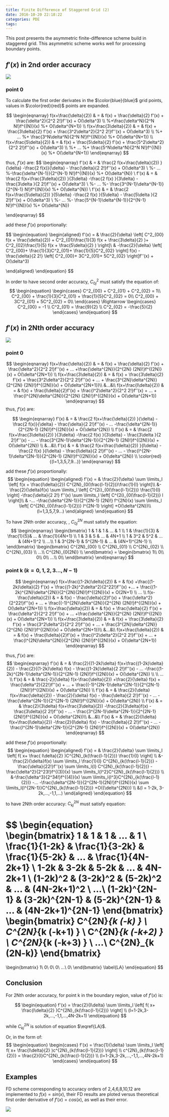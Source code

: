 ```yaml
---
title: Finite Difference of Staggered Grid (2)
date: 2016-10-20 22:18:22
categories: PDE
tags:
---
```


This post presents the asymmetric finite-difference scheme build in staggered grid. This asymmetric scheme works well for processing boundary points.

<!-- more -->
<!-- toc -->
## $f'(x)$ in 2nd order accuracy
![](/finite-difference-staggerGrid2/2order.jpg)
### point 0
To calculate the first order derivates in the $\color{blue}{blue}$ grid points, values in $\color{red}{red}$ points are expanded.

$$
\begin{eqnarray}
    f(x+\frac{\delta}{2}) & = & f(x) + \frac{\delta}{2} f'(x)
                    + \frac{\delta^2}{2^2 2!}f''(x)
                    + O(\delta^3) \\
                    %+\frac{\delta^N}{2^N N!}f^{(N)}(x)
                    %+ O(\delta^{N+1}) \\
    f(x+\frac{3\delta}{2}) & = & f(x) + \frac{3\delta}{2} f'(x)
                    + \frac{3^2\delta^2}{2^2 2!}f''(x)
                    + O(\delta^3) \\
                    %+ ...
                    %+ \frac{3^N\delta^N}{2^N N!}f^{(N)}(x)
                    %+ O(\delta^{N+1}) \\
    f(x+\frac{5\delta}{2}) & = & f(x) + \frac{5\delta}{2} f'(x)
                    + \frac{5^2\delta^2}{2^2 2!}f''(x)
                    + O(\delta^3) \\
                    %+ ...
                    %+ \frac{5^N\delta^N}{2^N N!}f^{(N)}(x)
                    %+ O(\delta^{N+1})
\end{eqnarray}
$$

thus, $f'(x)$ are:
$$
\begin{eqnarray}
    f'(x) & = &  \frac{2 f(x+\frac{\delta}{2}) }{\delta}
                -\frac{2 f(x)}{\delta}
                    - \frac{\delta}{2 2!}f''(x)
                    + O(\delta^3) \\
                    %- ...
                    %-\frac{\delta^{N-1}}{2^{N-1} N!}f^{(N)}(x)
                    %+ O(\delta^{N}) \\
    f'(x) & = &  \frac{2 f(x+\frac{3\delta}{2}) }{3\delta}
                -\frac{2 f(x)  }{3\delta}
                    - \frac{3\delta }{2 2!}f''(x)
                    + O(\delta^3) \\
                    %- ...
                    %- \frac{3^{N-1}\delta^{N-1}}{2^{N-1} N!}f^{(N)}(x)
                    %+ O(\delta^{N}) \\
    f'(x) & = &  \frac{2 f(x+\frac{5\delta}{2}) }{5\delta}
                -\frac{2 f(x)  }{5\delta}
                    - \frac{5\delta }{2 2!}f''(x)
                    + O(\delta^3) \\
                    %- ...
                    %- \frac{5^{N-1}\delta^{N-1}}{2^{N-1} N!}f^{(N)}(x)
                    %+ O(\delta^{N})

\end{eqnarray}
$$

add these $f'(x)$ proportionally:

$$
\begin{equation}
\begin{aligned}
f'(x) = & \frac{2}{\delta}
            \left[
                C^2_{00}            f(x + \frac{\delta}{2}) +
                C^2_{01}\frac{1}{3} f(x + \frac{3\delta}{2} )+
                C^2_{02}\frac{1}{5} f(x + \frac{5\delta}{2} )
            \right]\\
        & -\frac{2}{\delta}
            \left[
                           C^2_{00}+
                \frac{1}{3}C^2_{01}+
                \frac{1}{5}C^2_{02}
            \right] f(x)
          - \frac{\delta}{2 2!}
            \left[
                C^2_{00}+
                3C^2_{01}+
                5C^2_{02}
            \right]f''(x) + O(\delta^3)

\end{aligned}
\end{equation}
$$

In order to have second order accuracy, $C^2_{0j}$ must satisfy the equation of:
$$
\begin{equation}
    \begin{cases}
        C^2_{00} +  C^2_{01} + C^2_{02} = 1\\
        C^2_{00} + \frac{1}{3}C^2_{01} + \frac{1}{5}C^2_{02}  = 0\\
        C^2_{00} + 3C^2_{01} + 5C^2_{02}  = 0\\
    \end{cases}
    \Rightarrow
    \begin{cases}
        C^2_{00} =  -1           \\
        C^2_{01} =   \frac{9}{2} \\
        C^2_{02} =  -\frac{5}{2}
    \end{cases}
\end{equation}
$$

## $f'(x)$ in 2Nth order accuracy
![](/finite-difference-staggerGrid2/2Norder.jpg)
### point 0

$$
\begin{eqnarray}
    f(x+\frac{\delta}{2}) & = & f(x) + \frac{\delta}{2} f'(x)
                    + \frac{\delta^2}{2^2 2!}f''(x)
                    + ...
                    +\frac{\delta^{2N}}{2^{2N} (2N)!}f^{(2N)}(x)
                    + O(\delta^{2N+1}) \\
    f(x+\frac{3\delta}{2}) & = & f(x) + \frac{3\delta}{2} f'(x)
                    + \frac{3^2\delta^2}{2^2 2!}f''(x)
                    + ...
                    + \frac{3^{2N}\delta^{2N}}{2^{2N} {2N}!}f^{(2N)}(x)
                    + O(\delta^{2N+1})\\
        &...&\\
    f(x+\frac{l\delta}{2}) & = & f(x) + \frac{l\delta}{2}f'(x)
                    + \frac{l^2\delta^2}{2^2 2!}f''(x)
                    + ...
                    + \frac{l^{2N}\delta^{2N}}{2^{2N} (2N)!}f^{(2N)}(x)
                    + O(\delta^{2N+1})
\end{eqnarray}
$$
thus, $f'(x)$ are:



$$
\begin{eqnarray}
    f'(x) & = &  \frac{2 f(x+\frac{\delta}{2}) }{\delta}
                -\frac{2 f(x)}{\delta}
                - \frac{\delta}{2 2!}f''(x)
                - ...
                -\frac{\delta^{2N-1}}{2^{2N-1} (2N)!}f^{(2N)}(x)
                + O(\delta^{2N}) \\
    f'(x) & = &  \frac{2 f(x+\frac{3\delta}{2}) }{3\delta}
                -\frac{2 f(x)  }{3\delta}
                    - \frac{3\delta }{2 2!}f''(x)
                    - ...
                    - \frac{3^{2N-1}\delta^{2N-1}}{2^{2N-1} (2N)!}f^{(2N)}(x)
                    + O(\delta^{2N}) \\
    &...&\\
    f'(x) & = & \frac{2 f(x+\frac{l\delta}{2}) }{l\delta}
               -\frac{2 f(x) }{l\delta}
                    - \frac{l\delta}{2 2!}f''(x)
                    - ...
                    - \frac{l^{2N-1}\delta^{2N-1}}{2^{2N-1} (2N)!}f^{(2N)}(x)
                    + O(\delta^{2N}) \\
    \color{red}{(l=1,3,5,7,9...)}
\end{eqnarray}
$$

add these $f'(x)$ proportionally:
$$
\begin{equation}
\begin{aligned}
f'(x) = & \frac{2}{\delta}
            \sum \limits_l
            \left[
                 f(x + \frac{l\delta}{2}) C^{2N}_{0(\frac{l-1}{2})}\frac{1}{l}
            \right]\\
        &-\frac{2}{\delta}f(x)
            \sum \limits_l
            \left[
                 C^{2i}_{0(\frac{l-1}{2})} \frac{1}{l}
            \right]
         -\frac{\delta}{2 2!} f''(x)
            \sum \limits_l
            \left[
                C^{2i}_{0(\frac{l-1}{2})} l
            \right]\\
        & -...
        -\frac{\delta^{2N-1}}{2^{2N-1} (2N)!} f^{2N}(x)
            \sum \limits_l
            \left[
                C^{2N}_{0(\frac{l-1}{2})} l^{2N-1}
            \right]
        +O(\delta^{2N})\\
        (l=1,3,5,7,9...)
\end{aligned}
\end{equation}
$$

To have 2Nth order accuracy, , $C^{2N}_{0j}$ must satisfy the equation:
$$
\begin{eqnarray}
    \begin{bmatrix}
        1 & 1            & 1          & ... & 1           \\
        1 & \frac{1}{3}  & \frac{1}{5}& ... & \frac{1}{4N+1} \\
        1 & 3            & 5          & ... &  4N+1          \\
        1 & 3^2          & 5^2        & ... &  (4N+1)^2        \\
        ...\\
        1 & 3^{2N-1}      & 5^{2N-1}    & ... &  (4N+1)^{2N-1}    \\
    \end{bmatrix}
    \begin{bmatrix}
    C^{2N}_{00}      \\
    C^{2N}_{01}      \\
    C^{2N}_{02}      \\
    C^{2N}_{03}      \\
    ...\\
    C^{2N}_{0(2N)} \\
    \end{bmatrix}
    =
    \begin{bmatrix}
    1\\
    0\\
    0\\
    0\\
    ...\\
    0\\
    \end{bmatrix}
\end{eqnarray}
$$

### point k $(k=0,1,2,3...,N-1)$
$$
\begin{eqnarray}
    f(x+\frac{(1-2k)\delta}{2}) & = & f(x)
            +\frac{(1-2k)\delta}{2} f'(x)
            + \frac{(1-2k)^2\delta^2}{2^22!}f''(x)
            +...
            + \frac{(1-2k)^{2N}\delta^{2N}}{2^{2N}(2N)!}f^{(2N)}(x)
            + O(2N+1)
    \\
    ...
    \\
    f(x-\frac{\delta}{2}) & = & f(x) - \frac{\delta}{2}f'(x)
            + \frac{\delta^2}{2^22!}f''(x)
            + ...
            + \frac{(-1)^{2N}\delta^{2N}}{2^{2N} (2N)!}f^{(2N)}(x)
            + O(\delta^{2N+1})
                                    \\
    f(x+\frac{\delta}{2}) & = & f(x) + \frac{\delta}{2} f'(x)
            + \frac{\delta^2}{2^2 2!}f''(x)
            + ...
            +\frac{\delta^{2N}}{2^{2N} (2N)!}f^{(2N)}(x)
            + O(\delta^{2N+1}) \\
    f(x+\frac{3\delta}{2}) & = & f(x) + \frac{3\delta}{2} f'(x)
            + \frac{3^2\delta^2}{2^2 2!}f''(x)
            + ...
            + \frac{3^{2N}\delta^{2N}}{2^{2N} (2N)!}f^{(2N)}(x)
            + O(\delta^{2N+1})\\
        &...&\\
    f(x+\frac{l\delta}{2}) & = & f(x) + \frac{l\delta}{2}f'(x)
            + \frac{l^2\delta^2}{2^2 2!}f''(x)
            + ...
            + \frac{l^{2N}\delta^{2N}}{2^{2N} (2N)!}f^{(2N)}(x)
            + O(\delta^{2N+1})
\end{eqnarray}
$$

thus, $f'(x)$ are:
$$
\begin{eqnarray}
    f'(x) & = & \frac{2}{(1-2k)\delta} f(x+\frac{(1-2k)\delta}{2})
            - \frac{2}{(1-2k)\delta} f(x)
            - \frac{(1-2k)\delta}{2 2!}f''(x)
            - ...
            -\frac{(1-2k)^{2N-1}\delta^{2N-1}}{2^{2N-1} (2N)!}f^{(2N)}(x)
                    + O(\delta^{2N}) \\
    \\
    ...
    \\
    f'(x) & = & \frac{-2}{\delta} f(x-\frac{\delta}{2})
                 +\frac{2}{\delta} f(x)
                 + \frac{\delta^2}{22!}f''(x)
                 + ...
                 + \frac{(-1)^{2N-1}\delta^{2N-1}}{2^{2N-1} (2N)!}f^{(2N)}(x)
                                    + O(\delta^{2N})
                                    \\
    f'(x) & = & \frac{2}{\delta} f(x+\frac{\delta}{2})
                    - \frac{2}{\delta} f(x)
                    - \frac{\delta}{2 2!}f''(x)
                    - ...
                    -\frac{\delta^{2N-1}}{2^{2N-1} (2N)!}f^{(2N)}(x)
                    + O(\delta^{2N}) \\
    f'(x) & = & \frac{2}{3\delta} f(x+\frac{3\delta}{2})
                    -\frac{2}{3\delta}f(x)
                    - \frac{3\delta}{2 2!}f''(x)
                    - ...
                    - \frac{3^{2N-1}\delta^{2N-1}}{2^{2N-1} (2N)!}f^{(2N)}(x)
                    + O(\delta^{2N})\\
        &...&\\
    f'(x) & = & \frac{2}{l\delta} f(x+\frac{l\delta}{2})
                    -\frac{2}{l\delta} f(x)
                    - \frac{l\delta}{2 2!}f''(x)
                    - ...
                    - \frac{l^{2N-1}\delta^{2N-1}}{2^{2N-1} (2N)!}f^{(2N)}(x)
                    + O(\delta^{2N})
\end{eqnarray}
$$

add these $f'(x)$ proportionally:
$$
\begin{equation}
\begin{aligned}
    f'(x) =  &
\frac{2}{\delta} \sum \limits_l
    \left[
        f( x+ \frac{ l\delta}{2} )C^{2N}_{k(\frac{l-1}{2})} \frac{1}{l}
    \right]
\\
&-\frac{2}{\delta}f(x) \sum \limits_l \frac{1}{l}    C^{2N}_{k(\frac{l-1}{2})}
-\frac{\delta}{22!}f''(x)         \sum \limits_l{l}  C^{2N}_{k(\frac{l-1}{2})}
-\frac{\delta^2}{2^23!}f^{(3)}(x) \sum \limits_l{l^2}C^{2N}_{k(\frac{l-1}{2})}
\\
&-\frac{\delta^3}{2^34!}f^{(4)}(x) \sum \limits_l{l^3}C^{2N}_{k(\frac{l-1}{2})}
-...
-\frac{\delta^{2N-1}}{2^{2N-1}(2N)!}f^{(2N)}(x) \sum \limits_l{l^{2N-1}}C^{2N}_{k(\frac{l-1}{2})}
+O({\delta^{2N}})
\\
&(l = 1-2k, 3-2k,...,-1,1,...)
\end{aligned}
\end{equation}
$$

to have 2Nth order accuracy: $C^{2N}_{kj}$ must satisfy equation:

$$
\begin{equation}
\begin{bmatrix}
    1 & 1              & 1                           & ... & 1 \\
    \frac{1}{1-2k} & \frac{1}{3-2k} & \frac{1}{5-2k} & ... & \frac{1}{4N-2k+1} \\
    1-2k           & 3-2k           & 5-2k           & ... & 4N-2k+1 \\
    (1-2k)^2       & (3-2k)^2       & (5-2k)^2       & ... & (4N-2k+1)^2 \\
    ...\\
    (1-2k)^{2N-1}  & (3-2k)^{2N-1}  & (5-2k)^{2N-1}  & ... & (4N-2k+1)^{2N-1}
\end{bmatrix}
\begin{bmatrix}
    C^{2N}_{k (-k)   } \\
    C^{2N}_{k (-k+1) } \\
    C^{2N}_{k (-k+2) } \\
    C^{2N}_{k (-k+3) } \\
    ...\\
    C^{2N}_{k (2N-k)}
\end{bmatrix}
=
\begin{bmatrix}
    1\\
    0\\
    0\\
    0\\
    ...\\
    0\\
    \end{bmatrix}
    \label{LA}
\end{equation}
$$

## Conclusion
For 2Nth order accuracy, for point k in the boundary region, value of $f'(x)$ is:

$$
\begin{equation}
f'(x) = 
\frac{2}{l\delta} \sum \limits_l
    \left[
        f( x+ \frac{l\delta}{2} )C^{2N}_{k(\frac{l-1}{2})}
    \right]
    \\
    (l=1-2k,3-2k,...,-1,1,...,4N-2k+1)
\end{equation}
$$

while $C^{2N}_{kj}$ is solution of equation $\eqref{LA}$.

Or, in the form of:
$$
\begin{equation}
\begin{cases}
f'(x) = 
\frac{1}{\delta} \sum \limits_l
    \left[
        f( x+ \frac{l\delta}{2} )c^{2N}_{k(\frac{l-1}{2})}
    \right]
    \\
    c^{2N}_{k(\frac{l-1}{2})}  = \frac{2}{l}C^{2N}_{k(\frac{l-1}{2})}
    \\
    (l=1-2k,3-2k,...,-1,1,...,4N-2k+1)
\end{cases}
\end{equation}
$$


## Examples
FD scheme corresponding to accuracy orders of 2,4,6,8,10,12 are implemented to $f(x)=sin(x)$, their FD results are ploted versus theoretical first order derivative of $f'(x)=cos(x)$, as well as their error.

![](/finite-difference-staggerGrid2/compare.jpg)
